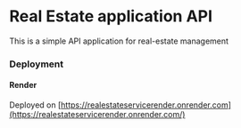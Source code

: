 # Real Estate application API 
This is a simple API application for real-estate management 

### Deployment
#### Render
Deployed on [https://realestateservicerender.onrender.com](https://realestateservicerender.onrender.com/)